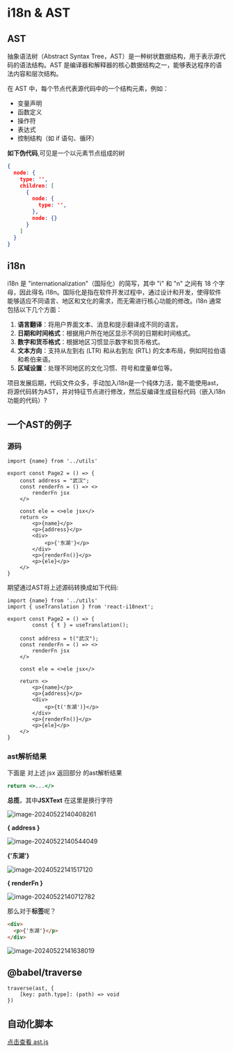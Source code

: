 

# i18n & AST

## AST

抽象语法树（Abstract Syntax Tree，AST）是一种树状数据结构，用于表示源代码的语法结构。AST 是编译器和解释器的核心数据结构之一，能够表达程序的语法内容和层次结构。

在 AST 中，每个节点代表源代码中的一个结构元素，例如：

- 变量声明
- 函数定义
- 操作符
- 表达式
- 控制结构（如 if 语句、循环）

**如下伪代码**,可见是一个以元素节点组成的树

```json
{
  node: {
    type: '',
    children: [
      {
        node: {
          type: '',
        },
        node: {}
      }
    ]
  } 
}
```



## i18n

i18n 是 "internationalization"（国际化）的简写，其中 "i" 和 "n" 之间有 18 个字母，因此得名 i18n。国际化是指在软件开发过程中，通过设计和开发，使得软件能够适应不同语言、地区和文化的需求，而无需进行核心功能的修改。i18n 通常包括以下几个方面：

1. **语言翻译**：将用户界面文本、消息和提示翻译成不同的语言。
2. **日期和时间格式**：根据用户所在地区显示不同的日期和时间格式。
3. **数字和货币格式**：根据地区习惯显示数字和货币格式。
4. **文本方向**：支持从左到右 (LTR) 和从右到左 (RTL) 的文本布局，例如阿拉伯语和希伯来语。
5. **区域设置**：处理不同地区的文化习惯、符号和度量单位等。



项目发展后期，代码文件众多，手动加入i18n是一个纯体力活，能不能使用ast，将源代码转为AST，并对特征节点进行修改，然后反编译生成目标代码（嵌入i18n功能的代码）?

## 一个AST的例子

### 源码

```tsx
import {name} from '../utils'

export const Page2 = () => {
    const address = "武汉";
    const renderFn = () => <>
        renderFn jsx
    </>

    const ele = <>ele jsx</>
    return <>
        <p>{name}</p>
        <p>{address}</p>
        <div>
            <p>{'东湖'}</p>
        </div>
        <p>{renderFn()}</p>
        <p>{ele}</p>
    </>
}
```

期望通过AST将上述源码转换成如下代码:

```
import {name} from '../utils'
import { useTranslation } from 'react-i18next';

export const Page2 = () => {
		const { t } = useTranslation();
		
    const address = t("武汉");
    const renderFn = () => <>
        renderFn jsx
    </>

    const ele = <>ele jsx</>
    
    return <>
        <p>{name}</p>
        <p>{address}</p>
        <div>
            <p>{t('东湖')}</p>
        </div>
        <p>{renderFn()}</p>
        <p>{ele}</p>
    </>
}
```

### ast解析结果

下面是  对上述 jsx 返回部分 的ast解析结果

```jsx
return <>...</>
```

**总揽**，其中**JSXText** 在这里是换行字符

![image-20240522140408261](/Users/marvin010528/Documents/AST_i18n.assets/image-20240522140408261.png)

**{ address }**

![image-20240522140544049](/Users/marvin010528/Documents/AST_i18n.assets/image-20240522140544049.png)

**{'东湖'}**

![image-20240522141517120](/Users/marvin010528/Documents/AST_i18n.assets/image-20240522141517120.png)

**{ renderFn }**

![image-20240522140712782](/Users/marvin010528/Documents/AST_i18n.assets/image-20240522140712782.png)

那么对于**标签**呢？

```html
<div>
  <p>{'东湖'}</p>
</div>
```

![image-20240522141638019](/Users/marvin010528/Documents/AST_i18n.assets/image-20240522141638019.png)



## @babel/traverse

```
traverse(ast, {
	[key: path.type]: (path) => void
})
```



## 自动化脚本
[点击查看 ast.js](./scripts/ast2.js)
